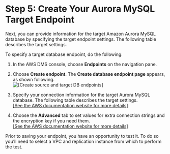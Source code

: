 # Step 5: Create Your Aurora MySQL Target Endpoint<a name="chap-on-premoracle2aurora.steps.createaurora"></a>

Next, you can provide information for the target Amazon Aurora MySQL database by specifying the target endpoint settings\. The following table describes the target settings\.

To specify a target database endpoint, do the following:

1. In the AWS DMS console, choose **Endpoints** on the navigation pane\.

1. Choose **Create endpoint**\. The **Create database endpoint page** appears, as shown following\.  
![\[Create source and target DB endpoints\]](http://docs.aws.amazon.com/dms/latest/sbs/images/datarep-gs-wizard3.png)

1. Specify your connection information for the target Aurora MySQL database\. The following table describes the target settings\.    
[\[See the AWS documentation website for more details\]](http://docs.aws.amazon.com/dms/latest/sbs/chap-on-premoracle2aurora.steps.createaurora.html)

1. Choose the **Advanced** tab to set values for extra connection strings and the encryption key if you need them\.    
[\[See the AWS documentation website for more details\]](http://docs.aws.amazon.com/dms/latest/sbs/chap-on-premoracle2aurora.steps.createaurora.html)

Prior to saving your endpoint, you have an opportunity to test it\. To do so you’ll need to select a VPC and replication instance from which to perform the test\.